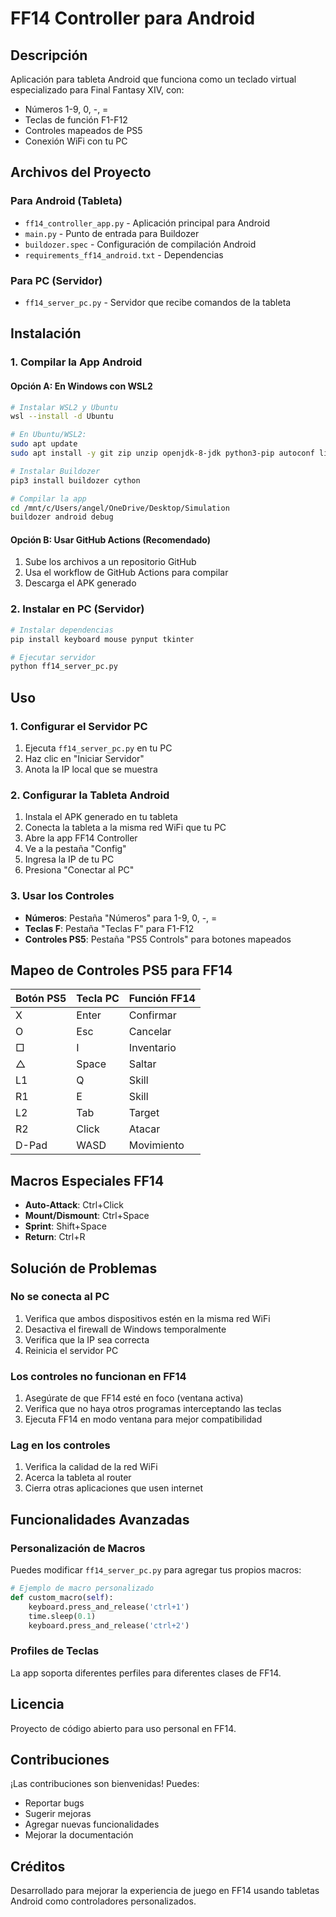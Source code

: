 # FF14 Controller para Android

## Descripción
Aplicación para tableta Android que funciona como un teclado virtual especializado para Final Fantasy XIV, con:
- Números 1-9, 0, -, =
- Teclas de función F1-F12
- Controles mapeados de PS5
- Conexión WiFi con tu PC

## Archivos del Proyecto

### Para Android (Tableta)
- `ff14_controller_app.py` - Aplicación principal para Android
- `main.py` - Punto de entrada para Buildozer
- `buildozer.spec` - Configuración de compilación Android
- `requirements_ff14_android.txt` - Dependencias

### Para PC (Servidor)
- `ff14_server_pc.py` - Servidor que recibe comandos de la tableta

## Instalación

### 1. Compilar la App Android

#### Opción A: En Windows con WSL2
```bash
# Instalar WSL2 y Ubuntu
wsl --install -d Ubuntu

# En Ubuntu/WSL2:
sudo apt update
sudo apt install -y git zip unzip openjdk-8-jdk python3-pip autoconf libtool pkg-config zlib1g-dev libncurses5-dev libncursesw5-dev libtinfo5 cmake libffi-dev libssl-dev

# Instalar Buildozer
pip3 install buildozer cython

# Compilar la app
cd /mnt/c/Users/angel/OneDrive/Desktop/Simulation
buildozer android debug
```

#### Opción B: Usar GitHub Actions (Recomendado)
1. Sube los archivos a un repositorio GitHub
2. Usa el workflow de GitHub Actions para compilar
3. Descarga el APK generado

### 2. Instalar en PC (Servidor)
```bash
# Instalar dependencias
pip install keyboard mouse pynput tkinter

# Ejecutar servidor
python ff14_server_pc.py
```

## Uso

### 1. Configurar el Servidor PC
1. Ejecuta `ff14_server_pc.py` en tu PC
2. Haz clic en "Iniciar Servidor"
3. Anota la IP local que se muestra

### 2. Configurar la Tableta Android
1. Instala el APK generado en tu tableta
2. Conecta la tableta a la misma red WiFi que tu PC
3. Abre la app FF14 Controller
4. Ve a la pestaña "Config"
5. Ingresa la IP de tu PC
6. Presiona "Conectar al PC"

### 3. Usar los Controles
- **Números**: Pestaña "Números" para 1-9, 0, -, =
- **Teclas F**: Pestaña "Teclas F" para F1-F12
- **Controles PS5**: Pestaña "PS5 Controls" para botones mapeados

## Mapeo de Controles PS5 para FF14

| Botón PS5 | Tecla PC | Función FF14 |
|-----------|----------|--------------|
| X | Enter | Confirmar |
| O | Esc | Cancelar |
| □ | I | Inventario |
| △ | Space | Saltar |
| L1 | Q | Skill |
| R1 | E | Skill |
| L2 | Tab | Target |
| R2 | Click | Atacar |
| D-Pad | WASD | Movimiento |

## Macros Especiales FF14

- **Auto-Attack**: Ctrl+Click
- **Mount/Dismount**: Ctrl+Space
- **Sprint**: Shift+Space
- **Return**: Ctrl+R

## Solución de Problemas

### No se conecta al PC
1. Verifica que ambos dispositivos estén en la misma red WiFi
2. Desactiva el firewall de Windows temporalmente
3. Verifica que la IP sea correcta
4. Reinicia el servidor PC

### Los controles no funcionan en FF14
1. Asegúrate de que FF14 esté en foco (ventana activa)
2. Verifica que no haya otros programas interceptando las teclas
3. Ejecuta FF14 en modo ventana para mejor compatibilidad

### Lag en los controles
1. Verifica la calidad de la red WiFi
2. Acerca la tableta al router
3. Cierra otras aplicaciones que usen internet

## Funcionalidades Avanzadas

### Personalización de Macros
Puedes modificar `ff14_server_pc.py` para agregar tus propios macros:

```python
# Ejemplo de macro personalizado
def custom_macro(self):
    keyboard.press_and_release('ctrl+1')
    time.sleep(0.1)
    keyboard.press_and_release('ctrl+2')
```

### Profiles de Teclas
La app soporta diferentes perfiles para diferentes clases de FF14.

## Licencia
Proyecto de código abierto para uso personal en FF14.

## Contribuciones
¡Las contribuciones son bienvenidas! Puedes:
- Reportar bugs
- Sugerir mejoras
- Agregar nuevas funcionalidades
- Mejorar la documentación

## Créditos
Desarrollado para mejorar la experiencia de juego en FF14 usando tabletas Android como controladores personalizados.
